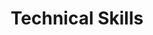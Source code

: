 ---
title: "Technical Skills"
type: "homepage"
intro: >-
  Technical expertise spanning from software development to cyber security.

technical_groups:
  - title: "Cyber Se&shy;cu&shy;ri&shy;ty"
    icon: "user-shield"
    color_scheme: "blue"
    skills:
      - name: "Secure Protocol Design"
        icon: "lock"
      - name: "Network Security"
        icon: "network-wired"
      - name: "Penetration Testing"
        icon: "user-secret"
      - name: "ISO 27001"
        icon: "certificate"
      - name: "ProVerif"
        icon: "list-check"
      - name: "Security Teaching"
        icon: "person-chalkboard"
  
  - title: "Pro&shy;gram&shy;ming Lan&shy;guag&shy;es"
    icon: "laptop-code"
    color_scheme: "teal"
    skills:
      - name: "Python"
        icon: "python"
      - name: "JavaScript"
        icon: "js"
      - name: "Go"
        icon: "golang"
      - name: "Kotlin"
        icon: "code"

  - title: "Infra&shy;structure / Dev&shy;Ops"
    icon: "sitemap"
    color_scheme: "yellow"
    skills:
      - name: "Docker"
        icon: "docker"
      - name: "Kubernetes"
        icon: "gear"
      - name: "Terraform"
        icon: "server"
      - name: "Aplus"
        icon: "cloud"
      - name: "GCP"
        icon: "google"
      - name: "CI/CD"
        icon: "sync"
      - name: "GitHub"
        icon: "github"
      - name: "GitLab"
        icon: "gitlab"

  - title: "Plat&shy;forms / Frame&shy;works"
    icon: "cubes"
    color_scheme: "purple"
    skills:
      - name: "Android"
        icon: "android"
      - name: "Web"
        icon: "globe"
      - name: "NodeJS"
        icon: "node-js"
      - name: "React"
        icon: "react"
      - name: "Hugo"
        icon: "file-code"

  - title: "Testing"
    icon: "flask-vial"
    color_scheme: "indigo"
    skills:
      - name: "Playwright"
        icon: "masks-theater"
      - name: "Vitest"
        icon: "bolt"

  - title: "Tools & Util&shy;i&shy;ties"
    icon: "tools"
    color_scheme: "green"
    skills:
      - name: "Git"
        icon: "git"
      - name: "VS Code"
        icon: "keyboard"
      - name: "Linux"
        icon: "linux"
      - name: "Shell Scripting"
        icon: "terminal"
--- 
